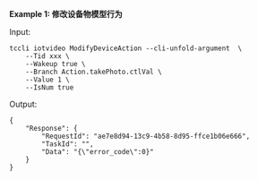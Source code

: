 **Example 1: 修改设备物模型行为**



Input: 

```
tccli iotvideo ModifyDeviceAction --cli-unfold-argument  \
    --Tid xxx \
    --Wakeup true \
    --Branch Action.takePhoto.ctlVal \
    --Value 1 \
    --IsNum true
```

Output: 
```
{
    "Response": {
        "RequestId": "ae7e8d94-13c9-4b58-8d95-ffce1b06e666",
        "TaskId": "",
        "Data": "{\"error_code\":0}"
    }
}
```

